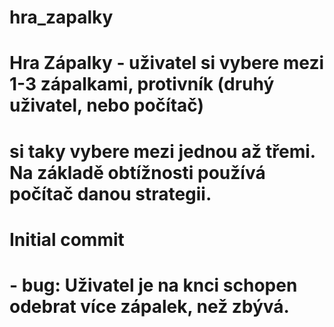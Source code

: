 # hra_zapalky
# Hra Zápalky - uživatel si vybere mezi 1-3 zápalkami, protivník (druhý uživatel, nebo počítač)
# si taky vybere mezi jednou až třemi. Na základě obtížnosti používá počítač danou strategii.
#
# Initial commit
# - bug: Uživatel je na knci schopen odebrat více zápalek, než zbývá.
